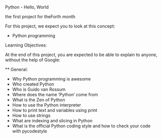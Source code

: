 Python - Hello, World

the first project for theForth month

For this project, we expect you to look at this concept:

* Python programming

Learning Objectives:

At the end of this project, you are expected to be able to explain to anyone, without the help of Google:

** General:

- Why Python programming is awesome
- Who created Python
- Who is Guido van Rossum
- Where does the name ‘Python’ come from
- What is the Zen of Python
- How to use the Python interpreter
- How to print text and variables using print
- How to use strings
- What are indexing and slicing in Python
- What is the official Python coding style and how to check your code with pycodestyle
